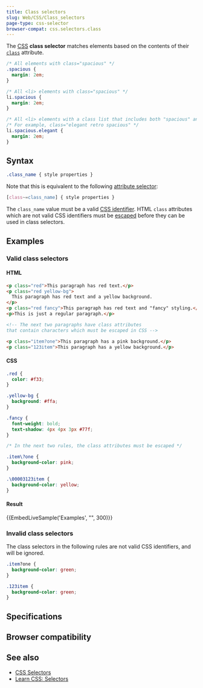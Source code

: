 ```yaml
---
title: Class selectors
slug: Web/CSS/Class_selectors
page-type: css-selector
browser-compat: css.selectors.class
---
```




The [CSS](/Web/CSS) **class selector** matches elements based on the contents of their [`class`](/Web/HTML/Global_attributes#class) attribute.

```css
/* All elements with class="spacious" */
.spacious {
  margin: 2em;
}

/* All <li> elements with class="spacious" */
li.spacious {
  margin: 2em;
}

/* All <li> elements with a class list that includes both "spacious" and "elegant" */
/* For example, class="elegant retro spacious" */
li.spacious.elegant {
  margin: 2em;
}
```

## Syntax

```css
.class_name { style properties }
```

Note that this is equivalent to the following [attribute selector](/Web/CSS/Attribute_selectors):

```css
[class~=class_name] { style properties }
```

The `class_name` value must be a valid [CSS identifier](/Web/CSS/ident). HTML `class` attributes which are not valid CSS identifiers must be [escaped](/Web/CSS/ident#escaping_characters) before they can be used in class selectors.

## Examples

### Valid class selectors

#### HTML

```html
<p class="red">This paragraph has red text.</p>
<p class="red yellow-bg">
  This paragraph has red text and a yellow background.
</p>
<p class="red fancy">This paragraph has red text and "fancy" styling.</p>
<p>This is just a regular paragraph.</p>
```

```html
<!-- The next two paragraphs have class attributes
that contain characters which must be escaped in CSS -->

<p class="item?one">This paragraph has a pink background.</p>
<p class="123item">This paragraph has a yellow background.</p>
```

#### CSS

```css
.red {
  color: #f33;
}

.yellow-bg {
  background: #ffa;
}

.fancy {
  font-weight: bold;
  text-shadow: 4px 4px 3px #77f;
}
```

```css
/* In the next two rules, the class attributes must be escaped */

.item\?one {
  background-color: pink;
}

.\00003123item {
  background-color: yellow;
}
```

#### Result

{{EmbedLiveSample('Examples', "", 300)}}

### Invalid class selectors

The class selectors in the following rules are not valid CSS identifiers, and will be ignored.

```css example-bad
.item?one {
  background-color: green;
}

.123item {
  background-color: green;
}
```

## Specifications



## Browser compatibility



## See also

- [CSS Selectors](/Web/CSS/CSS_selectors)
- [Learn CSS: Selectors](/Learn/CSS/Building_blocks/Selectors)
